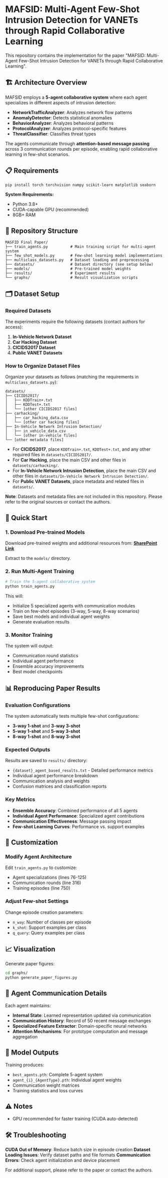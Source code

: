 # MAFSID: Multi-Agent Few-Shot Intrusion Detection for VANETs through Rapid Collaborative Learning

This repository contains the implementation for the paper "MAFSID: Multi-Agent Few-Shot Intrusion Detection for VANETs through Rapid Collaborative Learning".

## 🏗️ Architecture Overview

MAFSID employs a **5-agent collaborative system** where each agent specializes in different aspects of intrusion detection:

- **NetworkTrafficAnalyzer**: Analyzes network flow patterns
- **AnomalyDetector**: Detects statistical anomalies  
- **BehaviorAnalyzer**: Analyzes behavioral patterns
- **ProtocolAnalyzer**: Analyzes protocol-specific features
- **ThreatClassifier**: Classifies threat types

The agents communicate through **attention-based message passing** across 3 communication rounds per episode, enabling rapid collaborative learning in few-shot scenarios.

## 📋 Requirements

```bash
pip install torch torchvision numpy scikit-learn matplotlib seaborn
```

**System Requirements:**
- Python 3.8+
- CUDA-capable GPU (recommended)
- 8GB+ RAM

## 📂 Repository Structure

```
MASFID Final Paper/
├── train_agents.py          # Main training script for multi-agent system
├── few_shot_models.py       # Few-shot learning model implementations
├── multiclass_datasets.py   # Dataset loading and preprocessing
├── datasets/                # Dataset directory (see setup below)
├── models/                  # Pre-trained model weights
├── results/                 # Experiment results
└── graphs/                  # Result visualization scripts
```

## 🗂️ Dataset Setup

### Required Datasets

The experiments require the following datasets (contact authors for access):

1. **In-Vehicle Network Dataset**
2. **Car Hacking Dataset**
3. **CICIDS2017 Dataset**
4. **Public VANET Datasets**

### How to Organize Dataset Files

Organize your datasets as follows (matching the requirements in `multiclass_datasets.py`):

```
datasets/
├── CICIDS2017/
│   ├── KDDTrain+.txt
│   ├── KDDTest+.txt
│   └── [other CICIDS2017 files]
├── carhacking/
│   ├── car_hacking_data.csv
│   └── [other car hacking files]
├── In-Vehicle Network Intrusion Detection/
│   ├── in_vehicle_data.csv
│   └── [other in-vehicle files]
└── [other metadata files]
```

- For **CICIDS2017**, place `KDDTrain+.txt`, `KDDTest+.txt`, and any other required files in `datasets/CICIDS2017/`.
- For **Car Hacking**, place the main CSV and other files in `datasets/carhacking/`.
- For **In-Vehicle Network Intrusion Detection**, place the main CSV and other files in `datasets/In-Vehicle Network Intrusion Detection/`.
- For **Public VANET Datasets**, place metadata and related files in `datasets/`.

**Note**: Datasets and metadata files are not included in this repository. Please refer to the original sources or contact the authors.

## 🚀 Quick Start

### 1. Download Pre-trained Models

Download pre-trained weights and additional resources from:
**[SharePoint Link](https://stduestceducn-my.sharepoint.com/:f:/g/personal/201714060114_std_uestc_edu_cn/Er5fgl4DwUdDq9nu27a4-asBVAwhkXaAlvheepibtXHZ-Q?e=zwHc8v)**

Extract to the `models/` directory.

### 2. Run Multi-Agent Training

```bash
# Train the 5-agent collaborative system
python train_agents.py
```

This will:
- Initialize 5 specialized agents with communication modules
- Train on few-shot episodes (3-way, 5-way, 8-way scenarios)
- Save best models and individual agent weights
- Generate evaluation results

### 3. Monitor Training

The system will output:
- Communication round statistics
- Individual agent performance
- Ensemble accuracy improvements
- Best model checkpoints

## 📊 Reproducing Paper Results

### Evaluation Configurations

The system automatically tests multiple few-shot configurations:
- **3-way 1-shot** and **3-way 3-shot**
- **5-way 1-shot** and **5-way 3-shot**  
- **8-way 1-shot** and **8-way 3-shot**

### Expected Outputs

Results are saved to `results/` directory:
- `{dataset}_agent_based_results.txt` - Detailed performance metrics
- Individual agent performance breakdown
- Communication analysis and weights
- Confusion matrices and classification reports

### Key Metrics

- **Ensemble Accuracy**: Combined performance of all 5 agents
- **Individual Agent Performance**: Specialized agent contributions
- **Communication Effectiveness**: Message passing impact
- **Few-shot Learning Curves**: Performance vs. support examples

## 🔧 Customization

### Modify Agent Architecture

Edit `train_agents.py` to customize:
- Agent specializations (lines 76-125)
- Communication rounds (line 316)
- Training episodes (line 750)

### Adjust Few-shot Settings

Change episode creation parameters:
- `n_way`: Number of classes per episode
- `k_shot`: Support examples per class
- `q_query`: Query examples per class

## 📈 Visualization

Generate paper figures:
```bash
cd graphs/
python generate_paper_figures.py
```

## 🤖 Agent Communication Details

Each agent maintains:
- **Internal State**: Learned representation updated via communication
- **Communication History**: Record of 50 recent message exchanges  
- **Specialized Feature Extractor**: Domain-specific neural networks
- **Attention Mechanisms**: For prototype computation and message aggregation

## 💾 Model Outputs

Training produces:
- `best_agents.pth`: Complete 5-agent system
- `agent_{i}_{AgentType}.pth`: Individual agent weights
- Communication weight matrices
- Training statistics and loss curves


## ⚠️ Notes

- GPU recommended for faster training (CUDA auto-detected)

## 🛠️ Troubleshooting

**CUDA Out of Memory**: Reduce batch size in episode creation
**Dataset Loading Issues**: Verify dataset paths and file formats
**Communication Errors**: Check agent initialization and device placement

For additional support, please refer to the paper or contact the authors.

